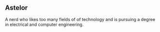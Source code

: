 ## Astelor

A nerd who likes too many fields of of technology and is pursuing a degree in electrical and computer engineering.
